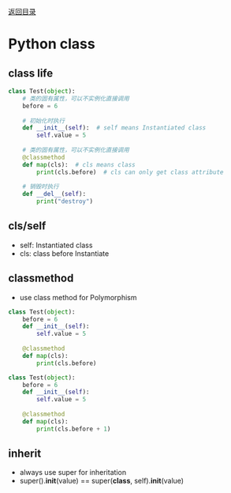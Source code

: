 [返回目录](../README.md)
# Python class

## class life
```python
class Test(object):
    # 类的固有属性，可以不实例化直接调用
    before = 6
    
    # 初始化时执行
    def __init__(self):  # self means Instantiated class
        self.value = 5
    
    # 类的固有属性，可以不实例化直接调用
    @classmethod
    def map(cls):  # cls means class
        print(cls.before)  # cls can only get class attribute
    
    # 销毁时执行
    def __del__(self):
        print("destroy")
```

## cls/self
* self: Instantiated class
* cls: class before Instantiate

## classmethod
* use class method for Polymorphism
```python
class Test(object):
    before = 6
    def __init__(self):
        self.value = 5
    
    @classmethod
    def map(cls):
        print(cls.before)

class Test(object):
    before = 6
    def __init__(self):
        self.value = 5
    
    @classmethod
    def map(cls):
        print(cls.before + 1)
```

## inherit
* always use super for inheritation
* super().__init__(value) == super(__class__, self).__init__(value)
